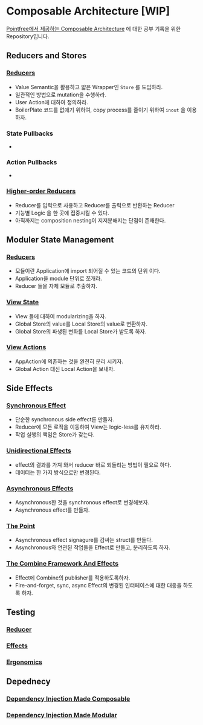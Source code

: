 # Composable Architecture [WIP]

[Pointfree에서 제공하는 Composable Architecture](https://www.pointfree.co/collections/composable-architecture) 에 대한 공부 기록을 위한 Repository입니다.

## Reducers and Stores

### [Reducers](/Reducer_and_Stores/Reducers.md)

- Value Semantic을 활용하고 얇은 Wrapper인 `Store` 를 도입하라.
- 일관적인 방법으로 mutation을 수행하라.
- User Action에 대하여 정의하라.
- BoilerPlate 코드를 없애기 위하여, copy process를 줄이기 위하여 `inout` 을 이용하자.

### State Pullbacks

- 

### Action Pullbacks

- 

### [Higher-order Reducers](/Note/Reducer_and_Stores/Higher-Order_Reducers.md)

- Reducer를 입력으로 사용하고 Reducer를 출력으로 반환하는 Reducer
- 기능별 Logic 을 한 곳에 집중시킬 수 있다.
- 아직까지는 composition nesting이 지저분해지는 단점이 존재한다.

## Moduler State Management

### [Reducers](/Note/Moduler_State_Management/Reducers.md)

- 모듈이란 Application에 import 되어질 수 있는 코드의 단위 이다.
- Application을 module 단위로 쪼개라.
- Reducer 들을 자체 모듈로 추출하자.

### [View State](/Note/Moduler_State_Management/View_State.md)

- View 들에 대하여 modularizing을 하자.
- Global Store의 value를 Local Store의 value로 변환하자.
- Global Store의 파생된 변화를 Local Store가 받도록 하자.

### [View Actions](/Note/Moduler_State_Management/View_Action.md)

- AppAction에 의존하는 것을 완전히 분리 시키자.
- Global Action 대신 Local Action을 보내자.

## Side Effects

### [Synchronous Effect](/Note/SideEffects/SynchronousEffects.md)

- 단순한 synchronous side effect른 만들자.
- Reducer에 모든 로직을 이동하여 View는 logic-less를 유지하라.
- 작업 실행의 책임은 Store가 갖는다.

### [Unidirectional Effects](/Note/SideEffects/UnidirectionalEffects.md)

- effect의 결과를 가져 와서 reducer 바로 되돌리는 방법이 필요로 하다.
- 데이터는 한 가지 방식으로만 변경된다.

### [Asynchronous Effects](/Note/SideEffects/AsynchronousEffects.md)

- Asynchronous한 것을 synchronous effect로 변경해보자.
- Asynchronous effect를 만들자.

### [The Point](/Note/SideEffects/ThePoint.md)

- Asynchronous effect signagure를 감싸는 struct를 만들다.
- Asynchronous와 연관된 작업들을 Effect로 만들고, 분리하도록 하자.

### [The Combine Framework And Effects](/Note/SideEffects/TheCombineFrameworkAndEffects.md)

- Effect에 Combine의 publisher를 적용하도록하자.
- Fire-and-forget, sync, async Effect의 변경된 인터페이스에 대한 대응을 하도록 하자.

## Testing

### [Reducer](/Note/Testing/Reducer.md)

### [Effects](/Note/Testing/Effects.md)

### [Ergonomics](/Note/Testing/Ergonomics.md)
## Depednecy

### [Dependency Injection Made Composable](/Note/Dependency/Dependency_Injection_Made_Composable.md)

### [Dependency Injection Made Modular](/Note/Dependency/Dependency_Injection_Made_Modular.md)
